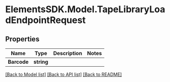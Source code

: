 # ElementsSDK.Model.TapeLibraryLoadEndpointRequest

## Properties

Name | Type | Description | Notes
------------ | ------------- | ------------- | -------------
**Barcode** | **string** |  | 

[[Back to Model list]](../README.md#documentation-for-models) [[Back to API list]](../README.md#documentation-for-api-endpoints) [[Back to README]](../README.md)

